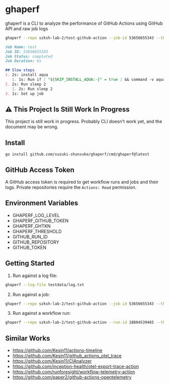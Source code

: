 # ghaperf

ghaperf is a CLI to analyze the performance of GitHub Actions using GitHub API and raw job logs

```sh
ghaperf --repo szksh-lab-2/test-github-action --job-id 53656655343 --threshold 1s
```

```markdown
Job Name: test
Job ID: 53656655343
Job Status: completed
Job Duration: 6s

## Slow steps
1. 2s: install aqua
   1. 1s: Run if [ "${SKIP_INSTALL_AQUA:-}" = true ] && command -v aqua >/dev/null; then
2. 2s: Run sleep 2
   1. 2s: Run sleep 2
3. 1s: Set up job
```

## :warning: This Project Is Still Work In Progress

This project is still work in progress.
Probably CLI doesn't work yet, and the document may be wrong.

## Install

```
go install github.com/suzuki-shunsuke/ghaperf/cmd/ghaperf@latest
```

## GitHub Access Token

A GitHub access token is required to get workflow runs and jobs and their logs.
Private repositories require the `Actions: Read` permission.

## Environment Variables

- GHAPERF_LOG_LEVEL
- GHAPERF_GITHUB_TOKEN
- GHAPERF_GHTKN
- GHAPERF_THRESHOLD
- GITHUB_RUN_ID
- GITHUB_REPOSITORY
- GITHUB_TOKEN

## Getting Started

1. Run against a log file:

```sh
ghaperf --log-file testdata/log.txt
```

2. Run against a job:

```sh
ghaperf --repo szksh-lab-2/test-github-action --job-id 53656655343 --threshold 1s
```

3. Run against a workflow run:

```sh
ghaperf --repo szksh-lab-2/test-github-action --run-id 18804539465 --threshold 1s
```

## Similar Works

- https://github.com/Kesin11/actions-timeline
- https://github.com/Kesin11/github_actions_otel_trace
- https://github.com/Kesin11/CIAnalyzer
- https://github.com/inception-health/otel-export-trace-action
- https://github.com/runforesight/workflow-telemetry-action
- https://github.com/paper2/github-actions-opentelemetry
